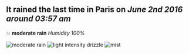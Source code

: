 ## It rained the last time in Paris on *June 2nd 2016 around 03:57 am*
💧💧  **moderate rain** *Humidity 100%*

![moderate rain](http://openweathermap.org/img/w/10n.png) ![light intensity drizzle](http://openweathermap.org/img/w/09n.png) ![mist](http://openweathermap.org/img/w/50n.png)
